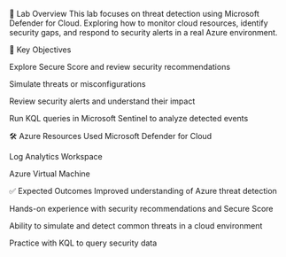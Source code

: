 

📝 Lab Overview
This lab focuses on threat detection using Microsoft Defender for Cloud. Exploring how to monitor cloud resources, identify security gaps, and respond to security alerts in a real Azure environment.


🎯 Key Objectives

Explore Secure Score and review security recommendations

Simulate threats or misconfigurations

Review security alerts and understand their impact

Run KQL queries in Microsoft Sentinel to analyze detected events


🛠️ Azure Resources Used
Microsoft Defender for Cloud

Log Analytics Workspace

Azure Virtual Machine



✅ Expected Outcomes
Improved understanding of Azure threat detection

Hands-on experience with security recommendations and Secure Score

Ability to simulate and detect common threats in a cloud environment

Practice with KQL to query security data
